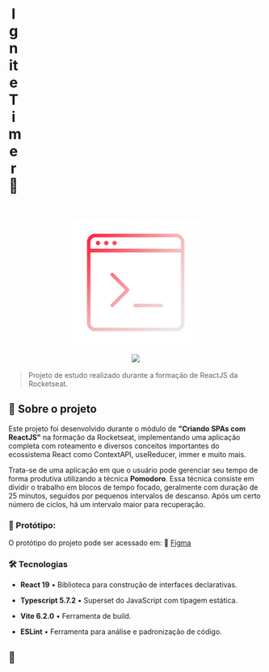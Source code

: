 <h1 align="center" style="width: 20px">Ignite Timer🚀</h1>
<br>

<p align="center">
  <img src="./src/assets/ignite-timer.gif" width="250px"/>
</p>
<p align="center">
  <img src="https://img.shields.io/badge/STATUS-Em%20desenvolvimento-ff0b3c?style=flat-square">
</p>

> Projeto de estudo realizado durante a formação de ReactJS da Rocketseat.


## 📌 Sobre o projeto

Este projeto foi desenvolvido durante o módulo de **"Criando SPAs com ReactJS"** na formação da Rocketseat, implementando uma aplicação completa com roteamento e diversos conceitos importantes do ecossistema React como ContextAPI, useReducer, immer e muito mais.

Trata-se de uma aplicação em que o usuário pode gerenciar seu tempo de forma produtiva utilizando a técnica **Pomodoro**. Essa técnica consiste em dividir o trabalho em blocos de tempo focado, geralmente com duração de 25 minutos, seguidos por pequenos intervalos de descanso. Após um certo número de ciclos, há um intervalo maior para recuperação.



### 🎨 Protótipo:

O protótipo do projeto pode ser acessado em: 🔗 <a href="https://www.figma.com/design/eTN1aKVFxku3LXgB3NPkhG/Ignite-Timer?node-id=0-1&p=f&t=YmHogTtFwrtaMYN5-0" target="_blank">Figma</a>



### 🛠️ Tecnologias

- **React 19** • Biblioteca para construção de interfaces declarativas.

- **Typescript 5.7.2** • Superset do JavaScript com tipagem estática.

- **Vite 6.2.0** • Ferramenta de build.

- **ESLint** • Ferramenta para análise e padronização de código.


## 🚧
